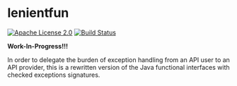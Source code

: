 # lenientfun

[![Apache License 2.0](https://img.shields.io/badge/license-Apache%202.0-blue.svg)](http://www.apache.org/licenses/LICENSE-2.0.html)
[![Build Status](https://travis-ci.org/mictaege/lenientfun.svg?branch=develop)](https://travis-ci.org/mictaege/lenientfun)

**Work-In-Progress!!!**

In order to delegate the burden of exception handling from an API user to an API provider, this is a rewritten version of the Java functional interfaces with checked exceptions signatures. 
